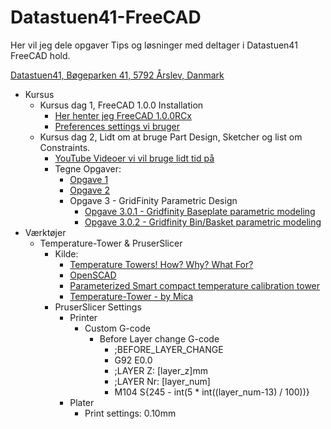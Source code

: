 # Datastuen41-FreeCAD

Her vil jeg dele opgaver Tips og løsninger med deltager i Datastuen41 FreeCAD hold.

[Datastuen41,
Bøgeparken 41,
5792 Årslev,
Danmark](https://maps.app.goo.gl/i1MGUUs6uD3a9bza9)

* Kursus
  * Kursus dag 1, FreeCAD 1.0.0 Installation
    * [Her henter jeg FreeCAD 1.0.0RCx](https://github.com/FreeCAD/FreeCAD/releases)
    * [Preferences settings vi bruger](./Preferences.md)
  * Kursus dag 2, Lidt om at bruge Part Design, Sketcher og list om Constraints.
    * [YouTube Videoer vi vil bruge lidt tid på](./YouTube_Video_Links.md)
    * Tegne Opgaver:
      * [Opgave 1](./Opgaver/Opgave_1.0.0.md)
      * [Opgave 2](./Opgaver/)
      * Opgave 3 - GridFinity Parametric Design
        * [Opgave 3.0.1 - Gridfinity Baseplate parametric modeling](./Opgaver/Opgave_3.0.1.md)  
        * [Opgave 3.0.2 - Gridfinity Bin/Basket parametric modeling](./Opgaver/Opgave_3.0.1.md)
* Værktøjer
  * Temperature-Tower & PruserSlicer
    * Kilde:
      * [Temperature Towers! How? Why? What For?](https://youtu.be/CZ8cgWF8s50)
      * [OpenSCAD](https://openscad.org/downloads.html)
      * [Parameterized Smart compact temperature calibration tower](https://www.thingiverse.com/thing:2825709/files)
      * [Temperature-Tower - by Mica](https://www.printables.com/model/827333-temperature-tower)
    * PruserSlicer Settings
      * Printer
        * Custom G-code
          * Before Layer change G-code
            * ;BEFORE_LAYER_CHANGE
            * G92 E0.0
            * ;LAYER Z: [layer_z]mm
            * ;LAYER Nr: [layer_num]
            * M104 S{245 - int(5 * int((layer_num-13) / 100))}
      * Plater
        * Print settings: 0.10mm
